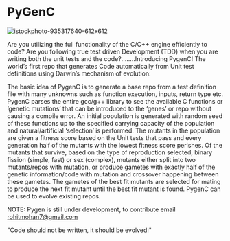 # PyGenC

![istockphoto-935317640-612x612](https://user-images.githubusercontent.com/40918560/74388306-16880680-4dc9-11ea-96d2-244801f38682.jpg)

Are you utilizing the full functionality of the C/C++ engine efficiently to code? Are you following true test driven Development (TDD) when you are writing both the unit tests and the code?........Introducing PygenC! The world’s first repo that generates Code automatically from Unit test definitions using Darwin’s mechanism of evolution:  

The basic idea of PygenC is to generate a base repo from a test definition file with many unknowns such as function execution, inputs, return type etc. PygenC parses the entire gcc/g++ library to see the available C functions or ‘genetic mutations’ that can be introduced to the ‘genes’ or repo without causing a compile error. An initial population is generated with random seed of these functions up to the specified carrying capacity of the population and natural/artificial ‘selection’ is performed. The mutants in the population are given a fitness score based on the Unit tests that pass and every generation half of the mutants with the lowest fitness score perishes. Of the mutants that survive, based on the type of reproduction selected, binary fission (simple, fast) or sex (complex), mutants either split into two mutants/repos with mutation, or produce gametes with exactly half of the genetic information/code with mutation and crossover happening between these gametes. The gametes of the best fit mutants are selected for mating to produce the next fit mutant until the best fit mutant is found. PygenC can be used to evolve existing repos.

NOTE: Pygen is still under development, to contribute email rohitmohan7@gmail.com

"Code should not be written, it should be evolved!"
